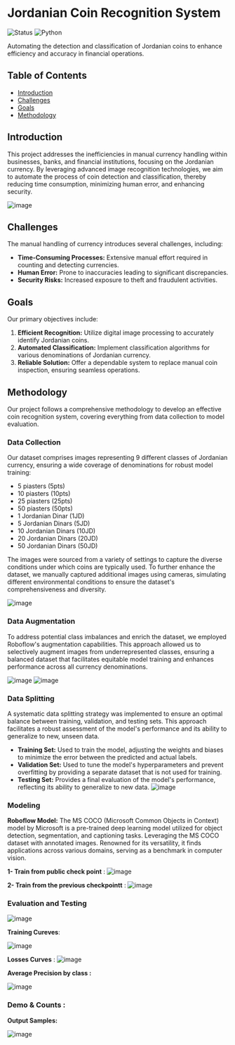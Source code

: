 # Jordanian Coin Recognition System

![Status](https://img.shields.io/badge/status-in%20progress-yellow)
![Python](https://img.shields.io/badge/python-3.8-blue.svg)

Automating the detection and classification of Jordanian coins to enhance efficiency and accuracy in financial operations.

## Table of Contents
- [Introduction](#introduction)
- [Challenges](#challenges)
- [Goals](#goals)
- [Methodology](#methodology)

## Introduction
This project addresses the inefficiencies in manual currency handling within businesses, banks, and financial institutions, focusing on the Jordanian currency. By leveraging advanced image recognition technologies, we aim to automate the process of coin detection and classification, thereby reducing time consumption, minimizing human error, and enhancing security.

![image](https://github.com/nooralsmadi/JordanCurrencyDetection/assets/71272030/31461bfb-3ebf-4278-8528-d5d8dbb1a8a1)


## Challenges
The manual handling of currency introduces several challenges, including:
- **Time-Consuming Processes:** Extensive manual effort required in counting and detecting currencies.
- **Human Error:** Prone to inaccuracies leading to significant discrepancies.
- **Security Risks:** Increased exposure to theft and fraudulent activities.

## Goals
Our primary objectives include:
1. **Efficient Recognition:** Utilize digital image processing to accurately identify Jordanian coins.
2. **Automated Classification:** Implement classification algorithms for various denominations of Jordanian currency.
3. **Reliable Solution:** Offer a dependable system to replace manual coin inspection, ensuring seamless operations.


## Methodology

Our project follows a comprehensive methodology to develop an effective coin recognition system, covering everything from data collection to model evaluation.

### Data Collection

Our dataset comprises images representing 9 different classes of Jordanian currency, ensuring a wide coverage of denominations for robust model training:

- 5 piasters (5pts)
- 10 piasters (10pts)
- 25 piasters (25pts)
- 50 piasters (50pts)
- 1 Jordanian Dinar (1JD)
- 5 Jordanian Dinars (5JD)
- 10 Jordanian Dinars (10JD)
- 20 Jordanian Dinars (20JD)
- 50 Jordanian Dinars (50JD)

The images were sourced from a variety of settings to capture the diverse conditions under which coins are typically used. To further enhance the dataset, we manually captured additional images using cameras, simulating different environmental conditions to ensure the dataset's comprehensiveness and diversity.

![image](https://github.com/nooralsmadi/JordanCurrencyDetection/assets/71272030/a967116a-7f56-4fe9-82fb-8828989452bb)


### Data Augmentation

To address potential class imbalances and enrich the dataset, we employed Roboflow's augmentation capabilities. This approach allowed us to selectively augment images from underrepresented classes, ensuring a balanced dataset that facilitates equitable model training and enhances performance across all currency denominations.

![image](https://github.com/nooralsmadi/JordanCurrencyDetection/assets/71272030/69e9d47a-bb3c-4fa3-83a0-ce5b12af085a)
![image](https://github.com/nooralsmadi/JordanCurrencyDetection/assets/71272030/0ed27886-b4a7-4906-aa8d-8f28ce530738)



### Data Splitting

A systematic data splitting strategy was implemented to ensure an optimal balance between training, validation, and testing sets. This approach facilitates a robust assessment of the model's performance and its ability to generalize to new, unseen data.

- **Training Set:** Used to train the model, adjusting the weights and biases to minimize the error between the predicted and actual labels.
- **Validation Set:** Used to tune the model's hyperparameters and prevent overfitting by providing a separate dataset that is not used for training.
- **Testing Set:** Provides a final evaluation of the model's performance, reflecting its ability to generalize to new data.
![image](https://github.com/nooralsmadi/JordanCurrencyDetection/assets/71272030/a38a43e1-ccc9-4bb8-9d08-a2297854fd56)


### Modeling

**Roboflow Model:**
The MS COCO  (Microsoft Common Objects in Context) model by Microsoft is a pre-trained deep learning model utilized for object detection, segmentation, and captioning tasks. Leveraging the MS COCO dataset with annotated images. Renowned for its versatility, it finds applications across various domains, serving as a benchmark in computer vision.

**1- Train from public check point** :
![image](https://github.com/nooralsmadi/JordanCurrencyDetection/assets/71272030/dc5b58ad-61c6-44a9-a552-c17e35867750)

**2- Train from the previous checkpointt** :
![image](https://github.com/nooralsmadi/JordanCurrencyDetection/assets/71272030/0b594c04-8a71-4d11-ae92-42c72393fdc7)



### Evaluation and Testing

![image](https://github.com/nooralsmadi/JordanCurrencyDetection/assets/71272030/2b06452a-fdbb-46dc-82ad-602ec8237448)

**Training Cureves**:

![image](https://github.com/nooralsmadi/JordanCurrencyDetection/assets/71272030/eb5618c0-3ce8-4470-ac68-711d6e2d26da)

**Losses Curves** :
![image](https://github.com/nooralsmadi/JordanCurrencyDetection/assets/71272030/c97103cb-62d2-4f0c-84ca-ce671709ff73)

**Average Precision by class :**

![image](https://github.com/nooralsmadi/JordanCurrencyDetection/assets/71272030/bdc2a957-ef01-48ef-a406-c13a7e8070d2)

### Demo & Counts : 

**Output Samples:**

![image](https://github.com/nooralsmadi/JordanCurrencyDetection/assets/71272030/7ea59ab0-0cda-4e13-b131-e2d10fcf6a82)






